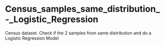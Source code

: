 # Census_samples_same_distribution_-_Logistic_Regression
Census dataset. Check if the 2 samples from same distribution and do a Logistic Regression Model
